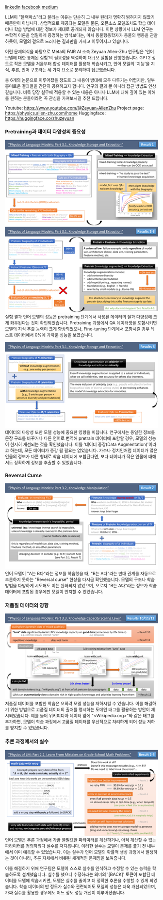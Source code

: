[linkedin](https://www.linkedin.com/posts/byeongheon-lee-2b83aa222_llm%EC%9D%B4-%EB%B8%94%EB%9E%99%EB%B0%95%EC%8A%A4%EB%9D%BC%EA%B3%A0-%EB%B6%88%EB%A6%AC%EB%8A%94-%EC%9D%B4%EC%9C%A0%EB%8A%94-%EB%8B%A8%EC%88%9C%ED%9E%88-%EA%B7%B8-%EB%82%B4%EB%B6%80-%EC%9B%90%EB%A6%AC%EA%B0%80-%EB%AA%85%ED%99%95%ED%9E%88-%EB%B0%9D%ED%98%80%EC%A7%80%EC%A7%80-activity-7244739867836874755-wE4A?utm_source=share&utm_medium=member_desktop)
[facebook](https://www.facebook.com/share/p/17SFHesvxf/)
[medium](https://medium.com/@simple0314/physics-of-language-model-39284ee10923)

LLM이 "블랙박스"라고 불리는 이유는 단순히 그 내부 원리가 명확히 밝혀지지 않았기 때문만이 아닙니다. 상업적으로 제공되는 모델은 물론, 오픈소스 모델조차도 학습 데이터나 학습 방법에 대한 정보가 제대로 공개되지 않습니다. 이런 상황에서 LLM 연구는 수학적 이론을 엄밀하게 증명하는 방식보다는, 마치 동물행동학자가 동물의 행동을 관찰하듯이, 모델의 겉으로 드러나는 결과만을 가지고 이루어지고 있습니다.

이런 문제의식을 바탕으로 Meta의 FAIR AI 소속 Zeyuan Allen-Zhu 연구팀은 '언어 모델에 대한 통제된 실험'의 필요성을 역설하며 대규모 실험을 진행했습니다. GPT2 정도로 작은 모델을 처음부터 합성 데이터를 활용해 학습시키고, 언어 모델의 '지능'을 지식, 추론, 언어 구조라는 세 가지 요소로 분리하여 접근했습니다.

총 6개의 논문으로 이루어졌을 정도로 그 내용이 방대해 모두 다루기는 어렵지만, 일부 흥미로운 결과들을 간단히 공유하고자 합니다. 연구의 결과 뿐 아니라 접근 방법도 인상 깊습니다. 비록 당장 실무에 적용할 수 있는 내용은 아니나 LLM에 대해 깊이 있는 이해를 원하는 분들이라면 꼭 관심을 가져보시길 추천 드립니다.

Youtube: https://www.youtube.com/@Zeyuan-AllenZhu
Project page: https://physics.allen-zhu.com/home
Huggingface: https://huggingface.co/zhuzeyuan

### Pretraining과 데이터 다양성의 중요성
![Part 3.1 Knowledge Storage and Extraction (1).PNG](<images/Part 3.1 Knowledge Storage and Extraction (1).PNG>)
![Part 3.1 Knowledge Storage and Extraction (3).PNG](<images/Part 3.1 Knowledge Storage and Extraction (3).PNG>)
실험 결과 언어 모델의 성능은 pretraining 단계에서 사용된 데이터의 질과 다양성에 크게 좌우된다는 것이 확인되었습니다. Pretraining 과정에서 QA 데이터셋을 포함시키면 모델의 지식 추출 능력이 크게 향상되었으나, Fine-tuning 단계에서 포함시킬 경우 테스트 데이터에서 0%에 가까운 성능을 보였습니다. 

![Part 3.1 Knowledge Storage and Extraction (2).PNG](<images/Part 3.1 Knowledge Storage and Extraction (2).PNG>)
데이터의 다양성 또한 모델 성능에 중요한 영향을 미칩니다. 연구에서는 동일한 정보를 문장 구조를 바꾸거나 다른 언어로 번역해 pretrain 데이터에 포함할 경우, 모델의 성능이 현저히 개선되는 것을 확인했습니다. 이를 '데이터 증강(Data Augmentation)'이라고 하는데, 모든 데이터가 증강 될 필요는 없었습니다. 가수나 정치인처럼 데이터가 많은 인물의 정보가 다른 형태로 학습 데이터에 포함된다면, 보다 데이터가 적은 인물에 대해서도 정확하게 정보를 추출할 수 있었습니다. 

### Reversal Curse 
![Part 3.2 Knowledge Manipulation.PNG](<images/Part 3.2 Knowledge Manipulation.PNG>)
언어 모델이 "A는 B다"라는 정보를 학습했을 때, "B는 A다"라는 반대 관계를 자동으로 추론하지 못하는 "Reversal curse" 현상을 다시금 확인했습니다. 모델의 구조나 학습 방법을 다양하게 시도해도 이는 완화되지 않았으며, 오로지 "B는 A다"라는 정보가 학습 데이터에 포함된 경우에만 모델이 인지할 수 있었습니다. 

### 저품질 데이터의 영향
![Part 3.3 Knowledge Capacity Scaling Laws.PNG](<images/Part 3.3 Knowledge Capacity Scaling Laws.PNG>)
저품질 데이터를 포함한 학습은 오히려 모델 성능을 저하시킬 수 있습니다. 이를 해결하기 위한 방법으로 고품질 데이터의 출처를 명시하는 도메인 태그를 활용하는 방안이 제시되었습니다. 예를 들어 위키피디아 데이터 앞에 "<Wikipedia.org>"와 같은 태그를 추가하면, 모델이 학습 과정에서 고품질 데이터를 우선적으로 처리하게 되어 성능 저하를 방지할 수 있었습니다.

### 추론 과정에서의 실수
![Part 2.2 How to Learn From Mistakes on Grade-School Math Problems.PNG](<images/Part 2.2 How to Learn From Mistakes on Grade-School Math Problems.PNG>)
언어 모델은 추론 과정에서 가끔 불필요한 파라미터를 계산하거나, 아직 계산할 수 없는 파라미터를 정의하려다 실수를 저지릅니다. 이러한 실수는 모델이 문제를 풀기 전 내부에서 이미 예측할 수 있었습니다. 이는 실수가 언어 모델의 확률적 생성 과정에서 발생하는 것이 아니라, 추론 자체에서 비롯된 체계적인 문제임을 보여줍니다.

이를 해결하기 위해 연구팀은 모델이 스스로 실수를 인식하고 수정할 수 있는 능력을 학습하도록 설계했습니다. 실수를 했으니 수정하라는 의미의 '[BACK]' 토큰이 포함된 데이터를 모델에 학습시키면, 모델은 실수를 줄이고 더 정확한 추론을 수행할 수 있게 되었습니다. 학습 데이터의 반 정도가 실수와 관련되어도 모델의 성능은 더욱 개선되었으며, 가짜 실수를 활용한 경우에도 어느 정도 성능 개선이 이루어졌습니다.
